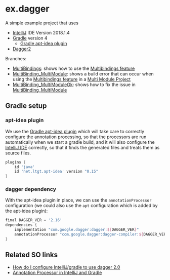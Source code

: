 # ex.dagger

A simple example project that uses
- [IntelliJ](https://www.jetbrains.com/idea/) IDE Version 2018.1.4
- [Gradle](https://gradle.org) version 4 
  - [Gradle apt-idea plugin](https://github.com/tbroyer/gradle-apt-plugin#intellij-idea)
- [Dagger2 ](https://google.github.io/dagger/)

Branches:
- [MultiBindings](../../tree/MultiBindings): shows how to use the [Multibindings feature](https://google.github.io/dagger/multibindings)
- [MultiBinding_MultiModule](https://github.com/tmtron/ex.dagger/tree/MultiBinding_MultiModule): shows a build error that can occur when using the [Multibindings feature](https://google.github.io/dagger/multibindings) in a [Multi Module Project](https://guides.gradle.org/creating-multi-project-builds/)
- [MultiBinding_MultiModuleOk](https://github.com/tmtron/ex.dagger/tree/MultiBinding_MultiModuleOk): shows how to fix the issue in [MultiBinding_MultiModule](https://github.com/tmtron/ex.dagger/tree/MultiBinding_MultiModule)

## Gradle setup

### apt-idea plugin
We use the [Gradle apt-idea plugin](https://github.com/tbroyer/gradle-apt-plugin#intellij-idea) which will take 
care to correctly configure the annotation processing, so that the processors are run automatically when
we start a gradle build, and it will also configure the [IntelliJ IDE](https://www.jetbrains.com/idea/) correctly, so that 
it finds the generated files and treats them as source files.

```gradle
plugins {
    id 'java'
    id 'net.ltgt.apt-idea' version "0.15"
}
```
### dagger dependency
With the apt-idea plugin in place, we can use the `annotationProcessor`
configuration (we could also use the `apt` configuration which is added by the apt-idea plugin):

```gradle
final DAGGER_VER = '2.16'
dependencies {
    implementation "com.google.dagger:dagger:${DAGGER_VER}"
    annotationProcessor "com.google.dagger:dagger-compiler:${DAGGER_VER}"
}
```


## Related SO links
- [How do I configure IntelliJ/gradle to use dagger 2.0
](https://stackoverflow.com/a/50551416/6287240)
- [Annotation Processor in IntelliJ and Gradle
](https://stackoverflow.com/questions/42441844/annotation-processor-in-intellij-and-gradle)
